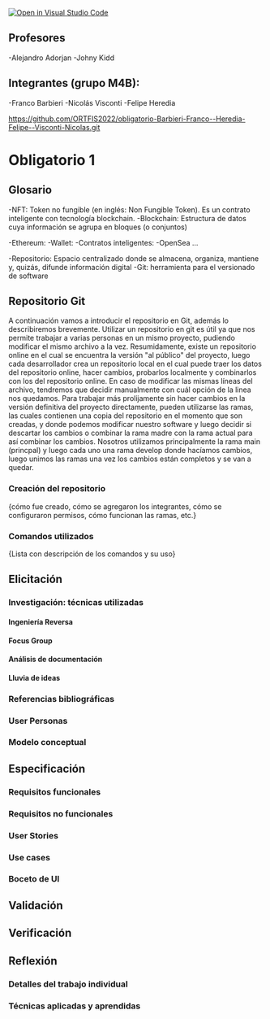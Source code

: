 [![Open in Visual Studio Code](https://classroom.github.com/assets/open-in-vscode-f059dc9a6f8d3a56e377f745f24479a46679e63a5d9fe6f495e02850cd0d8118.svg)](https://classroom.github.com/online_ide?assignment_repo_id=7412974&assignment_repo_type=AssignmentRepo)

## Profesores

-Alejandro Adorjan
-Johny Kidd

## Integrantes (grupo M4B):

-Franco Barbieri
-Nicolás Visconti
-Felipe Heredia

https://github.com/ORTFIS2022/obligatorio-Barbieri-Franco--Heredia-Felipe--Visconti-Nicolas.git

# Obligatorio 1 


## Glosario

-NFT: Token no fungible (en inglés: Non Fungible Token). Es un contrato inteligente con tecnología blockchain.
-Blockchain: Estructura de datos cuya información se agrupa en bloques (o conjuntos)

-Ethereum:
-Wallet:
-Contratos inteligentes:
-OpenSea
...

-Repositorio: Espacio centralizado donde se almacena, organiza, mantiene y, quizás, difunde información digital
-Git: herramienta para el versionado de software 

## Repositorio Git

A continuación vamos a introducir el repositorio en Git, además lo describiremos brevemente.
Utilizar un repositorio en git es útil ya que nos permite trabajar a varias personas en un mismo proyecto, pudiendo modificar el mismo archivo a la vez. Resumidamente, existe un repositorio online en el cual se encuentra la versión "al público" del proyecto, luego cada desarrollador crea un repositorio local en el cual puede traer los datos del repositorio online, hacer cambios, probarlos localmente y combinarlos con los del repositorio online. 
En caso de modificar las mismas líneas del archivo, tendremos que decidir manualmente con cuál opción de la linea nos quedamos.
Para trabajar más prolijamente sin hacer cambios en la versión definitiva del proyecto directamente, pueden utilizarse las ramas, las cuales contienen una copia del repositorio en el momento que son creadas, y donde podemos modificar nuestro software y luego decidir si descartar los cambios o combinar la rama madre con la rama actual para así combinar los cambios.
Nosotros utilizamos principalmente la rama main (princpal) y luego cada uno una rama develop donde hacíamos cambios, luego unimos las ramas una vez los cambios están completos y se van a quedar.


### Creación del repositorio

{cómo fue creado, cómo se agregaron los integrantes, cómo se configuraron permisos, cómo funcionan las ramas, etc.}

### Comandos utilizados

{Lista con descripción de los comandos y su uso}



## Elicitación

### Investigación: técnicas utilizadas

#### Ingeniería Reversa

#### Focus Group

#### Análisis de documentación

#### Lluvia de ideas

### Referencias bibliográficas

### User Personas

### Modelo conceptual



## Especificación

### Requisitos funcionales

### Requisitos no funcionales

### User Stories

### Use cases

### Boceto de UI



## Validación

## Verificación


## Reflexión

### Detalles del trabajo individual

### Técnicas aplicadas y aprendidas